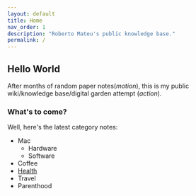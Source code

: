 ```yaml
---
layout: default
title: Home
nav_order: 1
description: "Roberto Mateu's public knowledge base."
permalink: /
---
```


## Hello World
After months of random paper notes(*motion*), this is my public wiki/knowledge base/digital garden attempt (*action*).

### What's to come? 

Well, here's the latest category notes:
- Mac
	- Hardware
	- Software
- Coffee
- [Health](Health.md)
- Travel
- Parenthood 


